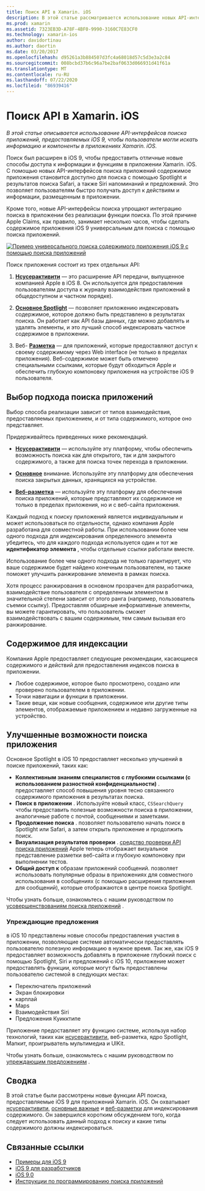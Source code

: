 ```yaml
---
title: Поиск API в Xamarin. iOS
description: В этой статье рассматривается использование новых API-интерфейсов поиска приложений, предоставляемых iOS 9, чтобы пользователи могли искать информацию и компоненты в приложениях Xamarin. iOS.
ms.prod: xamarin
ms.assetid: 7323EB3D-A78F-4BF0-9990-3160C7E83CF0
ms.technology: xamarin-ios
author: davidortinau
ms.author: daortin
ms.date: 03/20/2017
ms.openlocfilehash: d95261a3b884507d3fc4a68018d57c5d3e3a2c84
ms.sourcegitcommit: 008bcbd37b6c96a7be2baf0633d066931d41f61a
ms.translationtype: MT
ms.contentlocale: ru-RU
ms.lasthandoff: 07/22/2020
ms.locfileid: "86939416"
---
```

# <a name="search-apis-in-xamarinios"></a>Поиск API в Xamarin. iOS

_В этой статье описывается использование API-интерфейсов поиска приложений, предоставляемых iOS 9, чтобы пользователи могли искать информацию и компоненты в приложениях Xamarin. iOS._

Поиск был расширен в iOS 9, чтобы предоставить отличные новые способы доступа к информации и функциям в приложении Xamarin. iOS. С помощью новых API-интерфейсов поиска приложений содержимое приложения становится доступно для поиска с помощью Spotlight и результатов поиска Safari, а также Siri напоминаний и предложений. Это позволяет пользователям быстро получать доступ к действиям и информации, размещенным в приложении.

Кроме того, новые API-интерфейсы поиска упрощают интеграцию поиска в приложении без реализации функции поиска. По этой причине Apple Claims, как правило, занимает несколько часов, чтобы сделать содержимое приложения iOS 9 универсальным для поиска с помощью поиска приложений.

[![Пример универсального поиска содержимого приложения iOS 9 с помощью поиска приложений](images/intro01.png)](images/intro01.png#lightbox)

Поиск приложения состоит из трех отдельных API:

1. [**Нсусерактивити**](nsuseractivity.md) — это расширение API передачи, выпущенное компанией Apple в iOS 8. Он используется для предоставления пользователям доступа к журналу взаимодействия приложений в общедоступном и частном порядке).

2. [**Основное Spotlight**](corespotlight.md) — позволяет приложению индексировать содержимое, которое должно быть представлено в результатах поиска. Он работает как API базы данных, где можно добавлять и удалять элементы, и это лучший способ индексировать частное содержимое в приложении.

3. Веб- [**Разметка**](web-markup.md) — для приложений, которые предоставляют доступ к своему содержимому через Web interface (не только в пределах приложения). Веб-содержимое может быть отмечено специальными ссылками, которые будут обходиться Apple и обеспечить глубокую компоновку приложения на устройстве iOS 9 пользователя.

## <a name="selecting-an-app-search-approach"></a>Выбор подхода поиска приложений

Выбор способа реализации зависит от типов взаимодействия, предоставляемых приложением, и от типа содержимого, которое оно представляет.

Придерживайтесь приведенных ниже рекомендаций.

- [**Нсусерактивити**](nsuseractivity.md) — используйте эту платформу, чтобы обеспечить возможность поиска как для открытого, так и для закрытого содержимого, а также для поиска точек перехода в приложении.

- [**Основное**](corespotlight.md) внимание. Используйте эту платформу для обеспечения поиска закрытых данных, хранящихся на устройстве.

- [**Веб-разметка**](web-markup.md) — используйте эту платформу для обеспечения поиска приложений, которые представляют их содержимое не только в пределах приложения, но и с веб-сайта приложения.

Каждый подход к поиску приложений является индивидуальным и может использоваться по отдельности, однако компания Apple разработана для совместной работы. При использовании более чем одного подхода для индексирования определенного элемента убедитесь, что для каждого подхода используется один и тот же **идентификатор элемента** , чтобы отдельные ссылки работали вместе.

Использование более чем одного подхода не только гарантирует, что ваше содержимое будет найдено конечным пользователем, но также поможет улучшить ранжирование элемента в рамках поиска.

Хотя процесс ранжирования в основном прозрачен для разработчика, взаимодействие пользователя с определенным элементом в значительной степени зависит от этого ранга (например, пользователь съемки ссылку).
Предоставляя обширные информативные элементы, вы можете гарантировать, что пользователь сможет взаимодействовать с вашим содержимым, тем самым вызывая его ранжирование.

## <a name="what-content-to-index"></a>Содержимое для индексации

Компания Apple предоставляет следующие рекомендации, касающиеся содержимого и действий для предоставления индексов поиска в приложении.

- Любое содержимое, которое было просмотрено, создано или проверено пользователем в приложении.
- Точки навигации и функции в приложении.
- Такие вещи, как новые сообщения, содержимое или другие типы элементов, отображаемые приложением и недавно загруженные на устройство.

## <a name="app-search-enhancements"></a>Улучшенные возможности поиска приложения

Основное Spotlight в iOS 10 предоставляет несколько улучшений в поиске приложений, таких как:

- **Коллективным знаниям специалистов с глубокими ссылками (с использованием разностной конфиденциальности)** . предоставляет способ повышения уровня тесно связанного содержимого приложения в результатах поиска.
- **Поиск в приложении** . Используйте новый класс, `CSSearchQuery` чтобы предоставить полезные возможности поиска в приложении, аналогичные работе с почтой, сообщениями и заметками.
- **Продолжение поиска** . позволяет пользователю начать поиск в Spotlight или Safari, а затем открыть приложение и продолжить поиск.
- **Визуализация результатов проверки** . [средство проверки API поиска приложений](https://search.developer.apple.com/appsearch-validation-tool) Apple теперь отображает визуальное представление разметки веб-сайта и глубокую компоновку при выполнении тестов.
- **Общий доступ к** образам приложений сообщений. позволяет использовать популярные образы в приложениях для совместного использования в сообщениях (с помощью расширения приложения для сообщений), которые отображаются в центре поиска Spotlight.

Чтобы узнать больше, ознакомьтесь с нашим руководством по [усовершенствованиям поиска приложений](~/ios/platform/search/app-search-enhancements.md) .

### <a name="proactive-suggestions"></a>Упреждающие предложения

в iOS 10 представлены новые способы предоставления участия в приложении, позволяющие системе автоматически предоставлять пользователю полезную информацию в нужное время. Так же, как iOS 9 предоставляет возможность добавлять в приложение глубокий поиск с помощью Spotlight, Siri и предложений с iOS 10, приложение может предоставлять функции, которые могут быть предоставлены пользователю системой в следующих местах:

- Переключатель приложений
- Экран блокировки
- карплай
- Maps
- Взаимодействия Siri
- Предложения Куикктипе 

Приложение предоставляет эту функцию системе, используя набор технологий, таких как [нсусерактивити](xref:Foundation.NSUserActivity), веб-разметка, ядро Spotlight, Мапкит, проигрыватель мультимедиа и UIKit.

Чтобы узнать больше, ознакомьтесь с нашим руководством по [упреждающим предложениям](~/ios/platform/search/proactive-suggestions.md) .

## <a name="summary"></a>Сводка

В этой статье были рассмотрены новые функции API поиска, предоставляемые iOS 9 для приложений Xamarin. iOS. Он охватывает [нсусерактивити](nsuseractivity.md), [основные важные](corespotlight.md) и [веб-разметки](web-markup.md) для индексирования содержимого. Он завершился коротким обсуждением того, когда следует использовать данный подход к поиску и какие типы содержимого должны индексироваться.

## <a name="related-links"></a>Связанные ссылки

- [Примеры для iOS 9](https://docs.microsoft.com/samples/browse/?products=xamarin&term=Xamarin.iOS+iOS9)
- [iOS 9 для разработчиков](https://developer.apple.com/ios/pre-release/)
- [iOS 9,0](https://developer.apple.com/library/prerelease/ios/releasenotes/General/WhatsNewIniOS/Articles/iOS9.html)
- [Инструкции по программированию поиска приложений](https://developer.apple.com/library/prerelease/ios/documentation/General/Conceptual/AppSearch/index.html#//apple_ref/doc/uid/TP40016308)
